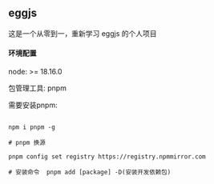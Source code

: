 ## eggjs

这是一个从零到一，重新学习 eggjs 的个人项目

#### 环境配置

node: >= 18.16.0

包管理工具: pnpm

需要安装pnpm:

```shell

npm i pnpm -g

# pnpm 换源

pnpm config set registry https://registry.npmmirror.com

# 安装命令  pnpm add [package] -D(安装开发依赖包)

```
